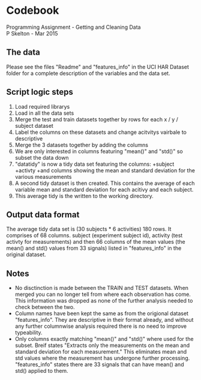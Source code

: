 # Codebook
Programming Assignment - Getting and Cleaning Data  
P Skelton - Mar 2015

## The data
Please see the files "Readme" and "features_info" in the UCI HAR Dataset folder for a complete description of the variables and the data set.

## Script logic steps
1. Load required librarys
2. Load in all the data sets
3. Merge the test and train datasets together by rows for each x / y / subject dataset
4. Label the columns on these datasets and change acitvitys vairbale to descriptive
5. Merge the 3 datasets together by adding the columns
6. We are only interested in columns featuring "mean()" and "std()" so subset the data down
7. "datatidy" is now a tidy data set featuring the columns:
+subject
+activty
+and columns showing the mean and standard deviation for the various measurements
8. A second tidy dataset is then created. This contains the average of each variable mean and standard deviation for each acitivy and each subject.
9. This average tidy is the written to the working directory.

## Output data format
The average tidy data set is (30 subjects * 6 activities) 180 rows.
It comprises of 68 columns. subject (experiment subject id), activity (test activty for measurements) and then 66 columns of the mean values (the mean() and std() values from 33 signals) listed in "features_info" in the original dataset.

## Notes
* No disctinction is made between the TRAIN and TEST datasets. When merged you can no longer tell from where each observation has come. This information was dropped as none of the further analysis needed to check between the two.
* Column names have been kept the same as from the origional dataset "features_info". They are descriptive in their format already, and without any further columnwise analysis required there is no need to improve typeability.
* Only columns exactly matching "mean()" and "std()" where used for the subset. Breif states "Extracts only the measurements on the mean and standard deviation for each measurement." This eliminates mean and std values where the measurement has undergone further processing. "features_info" states there are 33 signals that can have mean() and std() applied to them.


